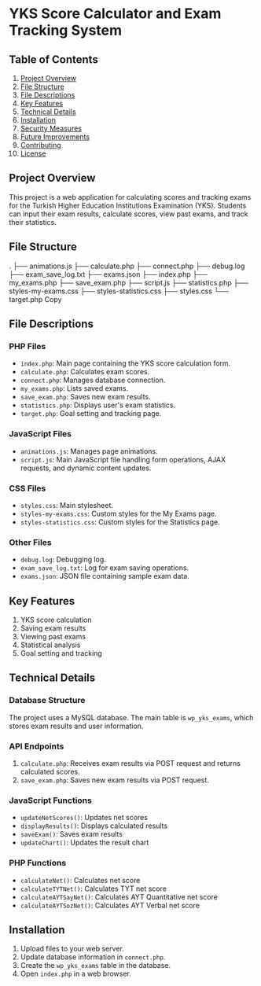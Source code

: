 # YKS Score Calculator and Exam Tracking System

## Table of Contents
1. [Project Overview](#project-overview)
2. [File Structure](#file-structure)
3. [File Descriptions](#file-descriptions)
4. [Key Features](#key-features)
5. [Technical Details](#technical-details)
6. [Installation](#installation)
7. [Security Measures](#security-measures)
8. [Future Improvements](#future-improvements)
9. [Contributing](#contributing)
10. [License](#license)

## Project Overview

This project is a web application for calculating scores and tracking exams for the Turkish Higher Education Institutions Examination (YKS). Students can input their exam results, calculate scores, view past exams, and track their statistics.

## File Structure
.
├── animations.js
├── calculate.php
├── connect.php
├── debug.log
├── exam_save_log.txt
├── exams.json
├── index.php
├── my_exams.php
├── save_exam.php
├── script.js
├── statistics.php
├── styles-my-exams.css
├── styles-statistics.css
├── styles.css
└── target.php
Copy
## File Descriptions

### PHP Files

- `index.php`: Main page containing the YKS score calculation form.
- `calculate.php`: Calculates exam scores.
- `connect.php`: Manages database connection.
- `my_exams.php`: Lists saved exams.
- `save_exam.php`: Saves new exam results.
- `statistics.php`: Displays user's exam statistics.
- `target.php`: Goal setting and tracking page.

### JavaScript Files

- `animations.js`: Manages page animations.
- `script.js`: Main JavaScript file handling form operations, AJAX requests, and dynamic content updates.

### CSS Files

- `styles.css`: Main stylesheet.
- `styles-my-exams.css`: Custom styles for the My Exams page.
- `styles-statistics.css`: Custom styles for the Statistics page.

### Other Files

- `debug.log`: Debugging log.
- `exam_save_log.txt`: Log for exam saving operations.
- `exams.json`: JSON file containing sample exam data.

## Key Features

1. YKS score calculation
2. Saving exam results
3. Viewing past exams
4. Statistical analysis
5. Goal setting and tracking

## Technical Details

### Database Structure

The project uses a MySQL database. The main table is `wp_yks_exams`, which stores exam results and user information.

### API Endpoints

1. `calculate.php`: Receives exam results via POST request and returns calculated scores.
2. `save_exam.php`: Saves new exam results via POST request.

### JavaScript Functions

- `updateNetScores()`: Updates net scores
- `displayResults()`: Displays calculated results
- `saveExam()`: Saves exam results
- `updateChart()`: Updates the result chart

### PHP Functions

- `calculateNet()`: Calculates net score
- `calculateTYTNet()`: Calculates TYT net score
- `calculateAYTSayNet()`: Calculates AYT Quantitative net score
- `calculateAYTSozNet()`: Calculates AYT Verbal net score

## Installation

1. Upload files to your web server.
2. Update database information in `connect.php`.
3. Create the `wp_yks_exams` table in the database.
4. Open `index.php` in a web browser.
